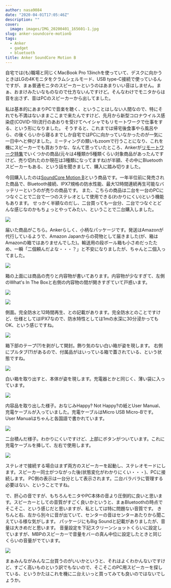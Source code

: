 ```yaml
---
author: nasa9084
date: "2020-04-01T17:05:46Z"
description: ""
cover:
  image: images/IMG_20200401_165601-1.jpg
slug: anker-soundcore-motionb
tags:
  - Anker
  - gadget
  - bluetooth
title: Anker SoundCore Motion B
---
```



自宅では(も)職場と同じくMacBook Pro 13inchを使っていて、デスクに向かうときはLGの4Kモニタをクラムシェルモード、USB type-C接続で使っているんですが、まぁ普通モニタのスピーカーというのはあまりいい音はしません。まぁ、おまけみたいなものなので仕方ないんですけど。そんなわけでモニタからは音を出さず、音はPCのスピーカーから出してました。

私は基本的にあまりPCで音楽を聴く、ということはしない人間なので、特にそれでも不満はないままここまで来たんですけど、先月から新型コロナウイルス感染症(COVID-19)流行のあおりを受けてヘイシャでもリモートワークで仕事をする、という形になりました。
そうすると、これまでは帰宅後食事やら風呂やら、の後くらいから寝るまでしか自宅ではPCに向かっていなかったのが一気に一日中へと伸びました。ミーティングの類いもzoomで行うことになり、これを機にスピーカーでも買おうかな、なんて思っていたところ、Ankerが[リモートワーク特集](https://www.ankerjapan.com/category/REMOTEWORKING/)でいくつかの商品(元々は4種類か5種類くらい対象商品があったんですけど、売り切れたのか現在は3種類になってますね)が半額、その中にBluetoothスピーカーもある、という話を聞きまして、購入に踏み切りました。

今回購入したのは[SoundCore Motion B](https://www.ankerjapan.com/item/A3109.html)という商品です。一年半位前に発売された商品で、Bluetooth接続、IPX7規格の防水性能、最大12時間連続再生可能なバッテリーというのが売りの商品です。
また、こちらの商品は二台を一台のPCにつなぐことで二台で一つのステレオとして使用できる(わかりにくい)という機能もあります。
せっかく半額なのだし、二台買っても一台分、二台でつなぐとどんな感じなのかもちょっとやってみたい、ということで二台購入しました。

![](images/IMG_20200401_165119-1.jpg)

届いた商品がこちら。Ankerらしく、小柄なパッケージです。発送はAmazonが代行しているようで、Amazon Japanからの荷物として届きました(が、箱はAmazonの箱ではありませんでした)。輸送用の段ボール箱も小さめだったため、一瞬「二個頼んだよな・・・？」と不安になりましたが、ちゃんと二個入ってました。

![](images/IMG_20200401_165158.jpg)

箱の上面には商品の売りと内容物が書いてあります。内容物が少なすぎて、左側のWhat's In The Boxと右側の内容物の間が開きすぎていて戸惑います。

![](images/IMG_20200401_165205.jpg)

![](images/IMG_20200401_165210.jpg)

側面。完全防水と12時間再生、との記載があります。完全防水とのことですけど、仕様としてはIPX7なので、防水特性としては1mの水深に30分浸かってもOK、という感じですね。

![](images/IMG_20200401_165300.jpg)

箱下部のテープ(?)を剥がして開封。飾り気のない白い箱が姿を現します。
右側にプルタブ(?)があるので、付属品がはいっている箱で蓋されている、という状態ですね。

![](images/IMG_20200401_165305.jpg)

白い箱を取り出すと、本体が姿を現します。充電器とかと同じく、薄い袋に入っています。

![](images/IMG_20200401_165358.jpg)

内容品を取り出した様子。おなじみHappy? Not Happy?の紙とUser Manual、充電ケーブルが入っていました。充電ケーブルはMicro USB Micro-Bです。User Manualはちゃんと各国語で書かれています。

![](images/IMG_20200401_165601.jpg)

二台積んだ様子。わかりにくいですけど、上部にボタンがついています。これに充電ケーブルを挿して、左右で使用します。

![](images/----------2020-04-02-1.59.33.png)

ステレオで接続する場合はまず両方のスピーカーを起動し、ステレオモードにします。スピーカー同士がつながった後(状態変化がわかりにくい・・・)、PCに接続します。
PC側の表示は一台分として表示されます。二台バラバラに管理する必要はない、ということですね。

で、肝心の音ですが、もちろんモニタやPC本体の音より圧倒的に良いと思います。スピーカーとしての音質がすごく良いかというと、まぁBluetoothの時点でそこそこ、という感じだと思いますが、私としては特に問題ない音質です。
きちんと右、左から別々に音が出ていて、センターの音はセンターあたりから聞こえている様な気がします。
パッケージにもBig Soundと記載がありましたが、音量は大きめだと思います。
音量設定を下記スクリーンショットくらいに設定していますが、MBPのスピーカーで音量をバーの真ん中位に設定したときと同じくらいの音量がでています。

![](images/----------2020-04-02-11.58.46.png)

まぁみんながみんな二台買うのがいいかというと、それはよくわかんないですけど、すごく高いものという訳でもないので、そこそこのPC用スピーカーを探している、というかたはこれを機に二台えいっと買ってみても良いのではないでしょうか。



